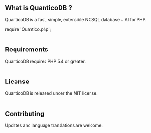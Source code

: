 ## What is QuanticoDB ?

QuanticoDB is a fast, simple, extensible NOSQL database + AI for PHP.

require 'Quantico.php';
<br>
<br>

## Requirements

QuanticoDB requires PHP 5.4 or greater.
<br>
<br>

## License

QuanticoDB is released under the MIT license.
<br>
<br>

## Contributing

Updates and language translations are welcome.
